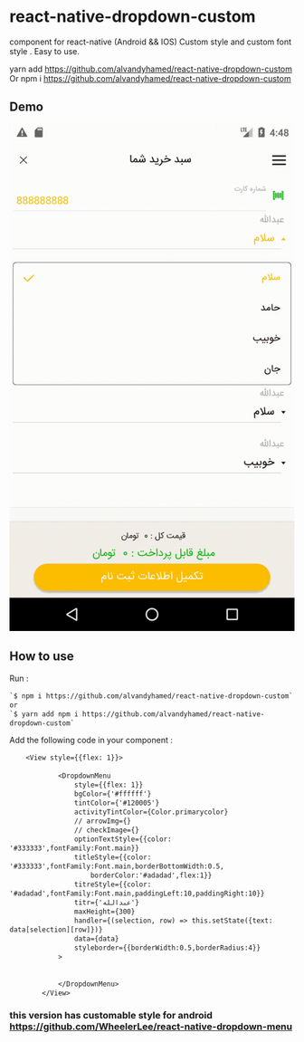 # react-native-dropdown-custom

component for react-native (Android &amp;&amp; IOS) Custom style and custom font style . Easy to use.

yarn add https://github.com/alvandyhamed/react-native-dropdown-custom
Or
npm i https://github.com/alvandyhamed/react-native-dropdown-custom

## Demo
<kbd>
  <img src="https://github.com/alvandyhamed/react-native-dropdown-custom/blob/master/test.gif?raw=true">
</kbd>


## How to use 
Run : 
    
    `$ npm i https://github.com/alvandyhamed/react-native-dropdown-custom`
    or
    `$ yarn add npm i https://github.com/alvandyhamed/react-native-dropdown-custom`

Add the following code in your component :
              
        <View style={{flex: 1}}>

                <DropdownMenu
                    style={{flex: 1}}
                    bgColor={'#ffffff'}
                    tintColor={'#120005'}
                    activityTintColor={Color.primarycolor}
                    // arrowImg={}
                    // checkImage={}
                    optionTextStyle={{color: '#333333',fontFamily:Font.main}}
                    titleStyle={{color: '#333333',fontFamily:Font.main,borderBottomWidth:0.5,
                        borderColor:'#adadad',flex:1}}
                    titreStyle={{color: '#adadad',fontFamily:Font.main,paddingLeft:10,paddingRight:10}}
                    titr={'عبدالله'}
                    maxHeight={300}
                    handler={(selection, row) => this.setState({text: data[selection][row]})}
                    data={data}
                    styleborder={{borderWidth:0.5,borderRadius:4}}
                >


                </DropdownMenu>
            </View>
### this version has customable style for android https://github.com/WheelerLee/react-native-dropdown-menu
